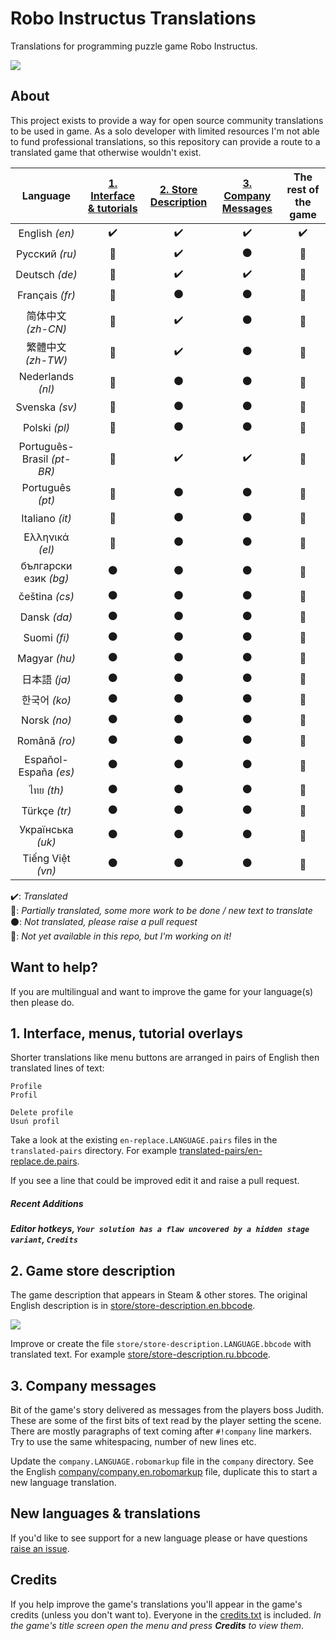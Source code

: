Robo Instructus Translations
============================
Translations for programming puzzle game Robo Instructus.

![](https://user-images.githubusercontent.com/2331607/61449475-ee2c4c80-a94c-11e9-9390-3832f9c7f1e0.png)

## About
This project exists to provide a way for open source community translations to be used in game. As a solo developer with limited resources I'm not able to fund professional translations, so this repository can provide a route to a translated game that otherwise wouldn't exist.

Language | [1. Interface & tutorials](#1-interface-menus-tutorial-overlays "Interface, menus, tutorial overlays") | [2. Store Description](#2-game-store-description "Game description that appears in Steam & other stores.") | [3. Company Messages](#3-company-messages "Messages from Judith.") | The rest of the game
:---: | :---: | :---: | :---: | :---:
English _(en)_ | :heavy_check_mark: | :heavy_check_mark: | :heavy_check_mark: | :heavy_check_mark:
Русский _(ru)_ | :large_blue_circle: | :heavy_check_mark: | :black_circle: | :no_entry_sign:
Deutsch _(de)_ | :large_blue_circle: | :heavy_check_mark: | :heavy_check_mark: | :no_entry_sign:
Français _(fr)_ | :large_blue_circle: | :black_circle: | :black_circle: | :no_entry_sign:
简体中文 _(zh-CN)_ | :large_blue_circle: | :heavy_check_mark: | :black_circle: | :no_entry_sign:
繁體中文 _(zh-TW)_ | :large_blue_circle: | :heavy_check_mark: | :black_circle: | :no_entry_sign:
Nederlands _(nl)_ | :large_blue_circle: | :black_circle: | :black_circle: | :no_entry_sign:
Svenska _(sv)_ | :large_blue_circle: | :black_circle: | :black_circle: | :no_entry_sign:
Polski _(pl)_ | :large_blue_circle: | :black_circle: | :black_circle: | :no_entry_sign:
Português-Brasil _(pt-BR)_ | :large_blue_circle: | :heavy_check_mark: | :heavy_check_mark: | :no_entry_sign:
Português _(pt)_ | :large_blue_circle: | :black_circle: | :black_circle: | :no_entry_sign:
Italiano _(it)_ | :large_blue_circle: | :black_circle: | :black_circle: | :no_entry_sign:
Ελληνικά _(el)_ | :large_blue_circle: | :black_circle: | :black_circle: | :no_entry_sign:
български език _(bg)_ | :black_circle: | :black_circle: | :black_circle: | :no_entry_sign:
čeština _(cs)_ | :black_circle: | :black_circle: | :black_circle: | :no_entry_sign:
Dansk _(da)_ | :black_circle: | :black_circle: | :black_circle: | :no_entry_sign:
Suomi _(fi)_ | :black_circle: | :black_circle: | :black_circle: | :no_entry_sign:
Magyar _(hu)_ | :black_circle: | :black_circle: | :black_circle: | :no_entry_sign:
日本語 _(ja)_ | :black_circle: | :black_circle: | :black_circle: | :no_entry_sign:
한국어 _(ko)_ | :black_circle: | :black_circle: | :black_circle: | :no_entry_sign:
Norsk _(no)_ | :black_circle: | :black_circle: | :black_circle: | :no_entry_sign:
Română _(ro)_ | :black_circle: | :black_circle: | :black_circle: | :no_entry_sign:
Español-España _(es)_ | :black_circle: | :black_circle: | :black_circle: | :no_entry_sign:
ไทย _(th)_ | :black_circle: | :black_circle: | :black_circle: | :no_entry_sign:
Türkçe _(tr)_ | :black_circle: | :black_circle: | :black_circle: | :no_entry_sign:
Українська _(uk)_ | :black_circle: | :black_circle: | :black_circle: | :no_entry_sign:
Tiếng Việt _(vn)_ | :black_circle: | :black_circle: | :black_circle: | :no_entry_sign:

:heavy_check_mark:: _Translated_<br/>
:large_blue_circle:: _Partially translated, some more work to be done / new text to translate_<br/>
:black_circle:: _Not translated, please raise a pull request_<br/>
:no_entry_sign:: _Not yet available in this repo, but I'm working on it!_

## Want to help?
If you are multilingual and want to improve the game for your language(s) then please do.

## 1. Interface, menus, tutorial overlays
Shorter translations like menu buttons are arranged in pairs of English then translated lines of text:
```
Profile
Profil

Delete profile
Usuń profil
```

Take a look at the existing `en-replace.LANGUAGE.pairs` files in the `translated-pairs` directory. For example [translated-pairs/en-replace.de.pairs](./translated-pairs/en-replace.de.pairs).

If you see a line that could be improved edit it and raise a pull request.

##### Recent Additions
***Editor hotkeys, `Your solution has a flaw uncovered by a hidden stage variant`, `Credits`***

## 2. Game store description
The game description that appears in Steam & other stores. The original English description is in [store/store-description.en.bbcode](./store/store-description.en.bbcode).

![](https://user-images.githubusercontent.com/2331607/59967068-293d8a80-951d-11e9-92c4-549bbeafe3a8.png)

Improve or create the file `store/store-description.LANGUAGE.bbcode` with translated text. For example [store/store-description.ru.bbcode](./store/store-description.ru.bbcode).

## 3. Company messages
Bit of the game's story delivered as messages from the players boss Judith. These are some of the first bits of text read by the player setting the scene. There are mostly paragraphs of text coming after `#!company` line markers. Try to use the same whitespacing, number of new lines etc.

Update the `company.LANGUAGE.robomarkup` file in the `company` directory. See the English [company/company.en.robomarkup](./company/company.en.robomarkup) file, duplicate this to start a new language translation.

## New languages & translations
If you'd like to see support for a new language please or have questions [raise an issue](https://github.com/big-ab-games/robo-instructus-translation/issues/new).

## Credits
If you help improve the game's translations you'll appear in the game's credits (unless you don't want to). Everyone in the [credits.txt](./credits.txt) is included. _In the game's title screen open the menu and press **Credits** to view them_.
